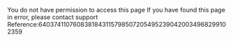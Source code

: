 You do not have permission to access this page If you have found this page in error, please contact support Reference:64037411076083818431157985072054952390420034968299102359